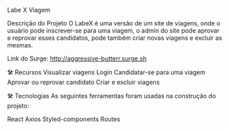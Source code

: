 Labe X Viagem

Descrição do Projeto
O LabeX é uma versão de um site de viagens, onde o usuário pode inscrever-se para uma viagem, o admin do site pode aprovar e reprovar esses candidatos, pode também criar novas viagens e excluir as mesmas.

Link do Surge: http://aggressive-butterr.surge.sh

🛠 Recursos
Visualizar viagens
Login
Candidatar-se para uma viagem
Aprovar ou reprovar candidato
Criar e excluir viagens


🛠 Tecnologias
As seguintes ferramentas foram usadas na construção do projeto:

React
Axios
Styled-components
Routes
